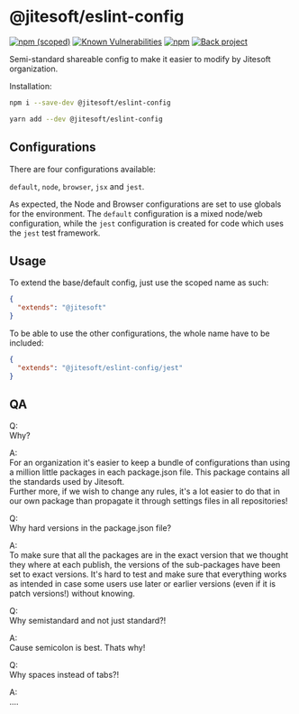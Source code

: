 # @jitesoft/eslint-config

[![npm (scoped)](https://img.shields.io/npm/v/@jitesoft/eslint-config)](https://www.npmjs.com/package/@jitesoft/eslint-config)
[![Known Vulnerabilities](https://dev.snyk.io/test/npm/@jitesoft/eslint-config/badge.svg)](https://dev.snyk.io/test/npm/@jitesoft/eslint-config)
[![npm](https://img.shields.io/npm/dt/@jitesoft/eslint-config)](https://www.npmjs.com/package/@jitesoft/eslint-config)
[![Back project](https://img.shields.io/badge/Open%20Collective-Tip%20the%20devs!-blue.svg)](https://opencollective.com/jitesoft-open-source)

Semi-standard shareable config to make it easier to modify by Jitesoft organization.

Installation:

```bash
npm i --save-dev @jitesoft/eslint-config

yarn add --dev @jitesoft/eslint-config
```

## Configurations

There are four configurations available:

`default`, `node`, `browser`, `jsx` and `jest`.  
 
As expected, the Node and Browser configurations are set to use globals for the environment.
The `default` configuration is a mixed node/web configuration, while the `jest` configuration
is created for code which uses the `jest` test framework.  
 
## Usage

To extend the base/default config, just use the scoped name as such:

```json
{
  "extends": "@jitesoft"  
}
```

To be able to use the other configurations, the whole name have to be included:

```json
{
  "extends": "@jitesoft/eslint-config/jest"
}
```

## QA

Q:   
Why?
  
A:   
For an organization it's easier to keep a bundle of configurations than using a million little packages in each package.json file.
This package contains all the standards used by Jitesoft.  
Further more, if we wish to change any rules, it's a lot easier to do that in our own package than propagate it through settings files in all
repositories!

Q:  
Why hard versions in the package.json file?

A:  
To make sure that all the packages are in the exact version that we thought they where at each publish, the versions
of the sub-packages have been set to exact versions. It's hard to test and make sure that everything works as intended in case
some users use later or earlier versions (even if it is patch versions!) without knowing.

Q:  
Why semistandard and not just standard?!

A:  
Cause semicolon is best. Thats why!

Q:  
Why spaces instead of tabs?!

A:  
....
